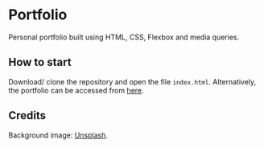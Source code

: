 # Portfolio

Personal portfolio built using HTML, CSS, Flexbox and media queries.

## How to start

Download/ clone the repository and open the file `index.html`. Alternatively, the portfolio can be accessed from [here](https://sonjya00.github.io/Personal-Portfolio/).

## Credits

Background image: [Unsplash](https://unsplash.com/photos/5124Lka7ahU).

